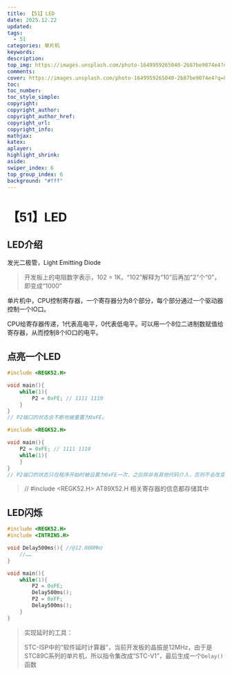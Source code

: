 ```yaml
---
title: 【51】LED
date: 2025.12.22
updated:
tags:
  - 51
categories: 单片机
keywords:
description:
top_img: https://images.unsplash.com/photo-1649959265040-2b87be9074e4?q=80&w=1546&auto=format&fit=crop&ixlib=rb-4.0.3&ixid=M3wxMjA3fDB8MHxwaG90by1wYWdlfHx8fGVufDB8fHx8fA%3D%3D
comments:
cover: https://images.unsplash.com/photo-1649959265040-2b87be9074e4?q=80&w=1546&auto=format&fit=crop&ixlib=rb-4.0.3&ixid=M3wxMjA3fDB8MHxwaG90by1wYWdlfHx8fGVufDB8fHx8fA%3D%3D
toc:
toc_number:
toc_style_simple:
copyright:
copyright_author:
copyright_author_href:
copyright_url:
copyright_info:
mathjax:
katex:
aplayer:
highlight_shrink:
aside:
swiper_index: 6
top_group_index: 6
background: "#fff"
---
```




# 【51】LED

## LED介绍

发光二极管，Light Emitting Diode

> 开发板上的电阻数字表示，102 = 1K，“102”解释为“10”后再加“2”个“0”，即变成“1000”

单片机中，CPU控制寄存器，一个寄存器分为8个部分，每个部分通过一个驱动器控制一个IO口。

CPU给寄存器传递，1代表高电平，0代表低电平。可以用一个8位二进制数赋值给寄存器，从而控制8个IO口的电平。



## 点亮一个LED

```c
#include <REGK52.H>

void main(){
    while(1){
        P2 = 0xFE; // 1111 1110
    }
}
// P2端口的状态会不断地被重置为0xFE。
```

```c
#include <REGK52.H>

void main(){
    P2 = 0xFE; // 1111 1110
    while(1){
    }
}
// P2端口的状态只在程序开始时被设置为0xFE一次，之后除非有其他代码介入，否则不会改变。
```

> // #include <REGK52.H>
> AT89X52.H
> 相关寄存器的信息都存储其中

## LED闪烁

```c
#include <REGK52.H>
#include <INTRINS.H>

void Delay500ms(){ //@12.000MHz
    //……
}

void main(){
    while(1){
        P2 = 0xFE;
        Delay500ms();
        P2 = 0xFF;
        Delay500ms();
    }
}
```

> 实现延时的工具：
>
> STC-ISP中的“软件延时计算器”，当前开发板的晶振是12MHz，由于是STC89C系列的单片机，所以指令集改成“STC-V1”，最后生成一个`Delay()`函数 

